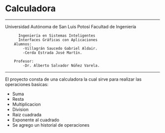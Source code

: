# Calculadora
----------------------------------------------------------------------
 Universidad Autónoma de San Luis Potosí
                Facultad de Ingeniería
                
          Ingeniería en Sistemas Inteligentes
          Interfaces Gráficas con Aplicaciones
        Alumnos:
            -Villagrán Saucedo Gabriel Aldair.
            -Cerda Estrada José Martín.
        
        Profesor:
            -Dr. Alberto Salvador Núñez Varela.
---------------------------------------------------------------------
El proyecto consta de una calculadora la cual sirve para realizar las operaciones basicas:
  - Suma
  - Resta
  - Multiplicacion
  - Division
  - Raiz cuadrada
  - Exponente al cuadrado
  - Se agrego un historial de operaciones
